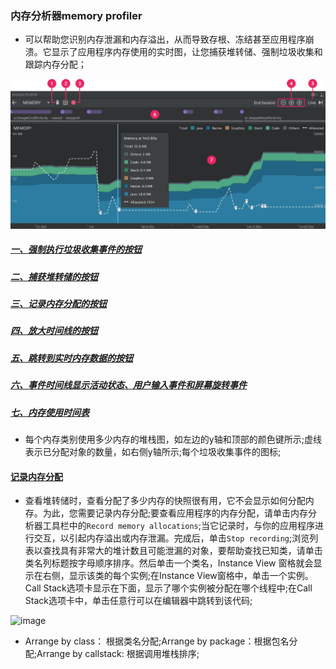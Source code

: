 ### 内存分析器memory profiler
+ 可以帮助您识别内存泄漏和内存溢出，从而导致存根、冻结甚至应用程序崩溃。它显示了应用程序内存使用的实时图，让您捕获堆转储、强制垃圾收集和跟踪内存分配；

![image](https://github.com/ningbaoqi/PerformanceOptimization/blob/master/gif/a8.jpg)

##### [一、强制执行垃圾收集事件的按钮]()
##### [二、捕获堆转储的按钮]()
##### [三、记录内存分配的按钮]()
##### [四、放大时间线的按钮]()
##### [五、跳转到实时内存数据的按钮]()
##### [六、事件时间线显示活动状态、用户输入事件和屏幕旋转事件]()
##### [七、内存使用时间表]()
+ 每个内存类别使用多少内存的堆栈图，如左边的y轴和顶部的颜色键所示;虚线表示已分配对象的数量，如右侧y轴所示;每个垃圾收集事件的图标;

#### [记录内存分配]()
+ 查看堆转储时，查看分配了多少内存的快照很有用，它不会显示如何分配内存。为此，您需要记录内存分配;要查看应用程序的内存分配，请单击内存分析器工具栏中的`Record memory allocations`;当它记录时，与你的应用程序进行交互，以引起内存溢出或内存泄漏。完成后，单击`Stop recording`;浏览列表以查找具有非常大的堆计数且可能泄漏的对象，要帮助查找已知类，请单击类名列标题按字母顺序排序。然后单击一个类名，Instance View 窗格就会显示在右侧，显示该类的每个实例;在Instance View窗格中，单击一个实例。Call Stack选项卡显示在下面，显示了哪个实例被分配在哪个线程中;在Call Stack选项卡中，单击任意行可以在编辑器中跳转到该代码;

![image](https://github.com/ningbaoqi/PerformanceOptimization/blob/master/gif/a9.jpg)

+ Arrange by class： 根据类名分配;Arrange by package：根据包名分配;Arrange by callstack: 根据调用堆栈排序;
